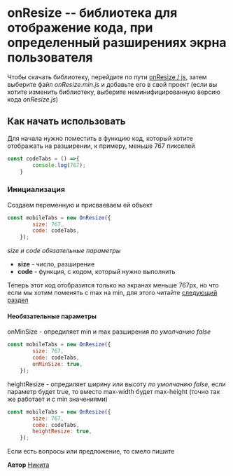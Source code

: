 # onResize -- библиотека для отображение кода, при определенный разширениях экрна пользователя

Чтобы скачать библиотеку, перейдите по пути [onResize / js](./onResize/js/), затем выберите файл _onResize.min.js_ и добавьте его в свой проект (если вы хотите изменить библиотеку, выберите неминифицированную версию кода _onResize.js_)

## Как начать использовать 
Для начала нужно поместить в функцию код, который хотите отображать на разширении, к примеру, меньше 767 пикселей
```javascript
const codeTabs = () =>{
        console.log(767);
    }
```
### Инициализация
Создаем переменную и присваеваем ей обьект
```javascript
const mobileTabs = new OnResize({
        size: 767,
        code: codeTabs,
    });
```
_size и code обязательные параметры_

* __size__ - число, разширение
* __code__ - функция, с кодом, который нужно выполнить

Теперь этот код отобразится только на экранах меньше 767px, но что если мы хотим поменять с max на min, для этого читайте [следующий раздел](https://github.com/NikitosKokos/onResize/new/master?readme=1#%D0%BD%D0%B5%D0%BE%D0%B1%D1%8F%D0%B7%D0%B0%D1%82%D0%B5%D0%BB%D1%8C%D0%BD%D1%8B%D0%B5-%D0%BF%D0%B0%D1%80%D0%B0%D0%BC%D0%B5%D1%82%D1%80%D1%8B)

#### Необязательные параметры
onMinSize - опредиляет min и max разширения
_по умолчанию false_
```javascript
const mobileTabs = new OnResize({
        size: 767,
        code: codeTabs,
        onMinSize: true,
    });
```

heightResize - опредиляет ширину или высоту
_по умолчанию false_, если параметр будет true, то вместо max-width будет max-height (точно так же работает и с min значениями)
```javascript
const mobileTabs = new OnResize({
        size: 767,
        code: codeTabs,
        heightResize: true,
    });
```


Если есть вопросы или предложение, то смело пишите

__Автор__ [Никита](https://t.me/nikitakokos)
